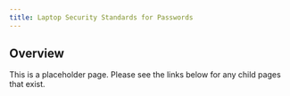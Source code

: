 ```yaml
---
title: Laptop Security Standards for Passwords
---
```


## Overview

This is a placeholder page. Please see the links below for any child pages that exist.